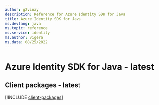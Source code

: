 ```yaml
---
author: g2vinay
description: Reference for Azure Identity SDK for Java
title: Azure Identity SDK for Java
ms.devlang: java
ms.topic: reference
ms.service: identity
ms.author: vigera
ms.data: 08/25/2022
---
```

# Azure Identity SDK for Java - latest

## Client packages - latest
[!INCLUDE [client-packages](identity-client-index.md)]
